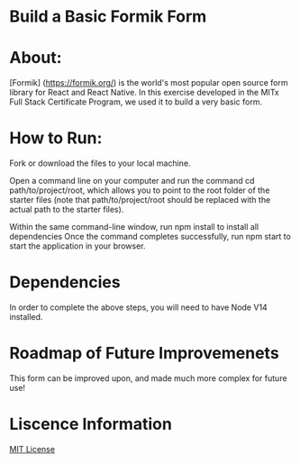 # Build a Basic Formik Form

# About:

[Formik] (https://formik.org/) is the world's most popular open source form library for React and React Native. In this exercise developed in the MITx Full Stack Certificate Program, we used it to build a very basic form.

# How to Run:

Fork or download the files to your local machine.

Open a command line on your computer and run the command cd path/to/project/root, which allows you to point to the root folder of the starter files (note that path/to/project/root should be replaced with the actual path to the starter files).

Within the same command-line window, run npm install to install all dependencies
Once the command completes successfully, run npm start to start the application in your browser.

# Dependencies

In order to complete the above steps, you will need to have Node V14 installed. 

# Roadmap of Future Improvemenets

This form can be improved upon, and made much more complex for future use!

# Liscence Information

[MIT License](https://github.com/rainakpuels/Build-A-Basic-Formik-Form/blob/default/LICENSE)
